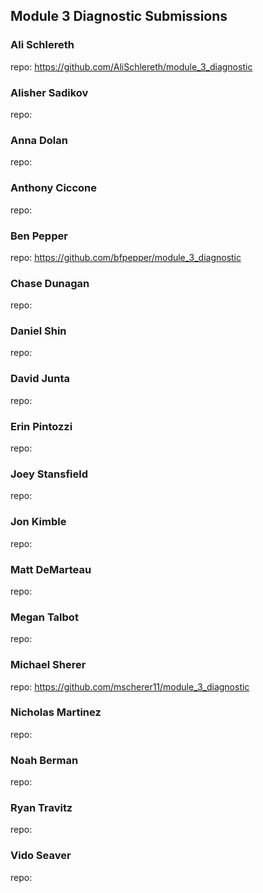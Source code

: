## Module 3 Diagnostic Submissions

### Ali Schlereth
repo: https://github.com/AliSchlereth/module_3_diagnostic

### Alisher Sadikov
repo:

### Anna Dolan
repo:

### Anthony Ciccone
repo:

### Ben Pepper
repo: https://github.com/bfpepper/module_3_diagnostic

### Chase Dunagan
repo:

### Daniel Shin
repo:

### David Junta
repo:

### Erin Pintozzi
repo:

### Joey Stansfield
repo:

### Jon Kimble
repo:

### Matt DeMarteau
repo:

### Megan Talbot
repo:

### Michael Sherer
repo: https://github.com/mscherer11/module_3_diagnostic

### Nicholas Martinez
repo:

### Noah Berman
repo:

### Ryan Travitz
repo:

### Vido Seaver
repo:
